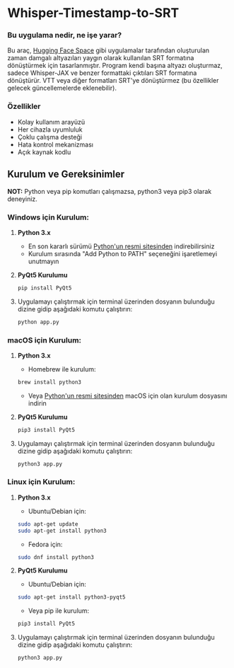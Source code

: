 # Whisper-Timestamp-to-SRT

### Bu uygulama nedir, ne işe yarar?
Bu araç, [Hugging Face Space](https://huggingface.co/spaces/sanchit-gandhi/whisper-jax) gibi uygulamalar tarafından oluşturulan zaman damgalı altyazıları yaygın olarak kullanılan SRT formatına dönüştürmek için tasarlanmıştır. Program kendi başına altyazı oluşturmaz, sadece Whisper-JAX ve benzer formattaki çıktıları SRT formatına dönüştürür. VTT veya diğer formatları SRT'ye dönüştürmez (bu özellikler gelecek güncellemelerde eklenebilir).

### Özellikler
- Kolay kullanım arayüzü
- Her cihazla uyumluluk
- Çoklu çalışma desteği
- Hata kontrol mekanizması
- Açık kaynak kodlu

## Kurulum ve Gereksinimler

**NOT:** Python veya pip komutları çalışmazsa, python3 veya pip3 olarak deneyiniz.

### Windows için Kurulum:
1. **Python 3.x**
   - En son kararlı sürümü [Python'un resmi sitesinden](https://www.python.org/downloads/) indirebilirsiniz
   - Kurulum sırasında "Add Python to PATH" seçeneğini işaretlemeyi unutmayın

2. **PyQt5 Kurulumu**
   ```bash
   pip install PyQt5
   ```

3. Uygulamayı çalıştırmak için terminal üzerinden dosyanın bulunduğu dizine gidip aşağıdaki komutu çalıştırın:
   ```bash
   python app.py
   ```

### macOS için Kurulum:
1. **Python 3.x**
   - Homebrew ile kurulum:
   ```bash
   brew install python3
   ```
   - Veya [Python'un resmi sitesinden](https://www.python.org/downloads/) macOS için olan kurulum dosyasını indirin

2. **PyQt5 Kurulumu**
   ```bash
   pip3 install PyQt5
   ```

3. Uygulamayı çalıştırmak için terminal üzerinden dosyanın bulunduğu dizine gidip aşağıdaki komutu çalıştırın:
   ```bash
   python3 app.py
   ```

### Linux için Kurulum:
1. **Python 3.x**
   - Ubuntu/Debian için:
   ```bash
   sudo apt-get update
   sudo apt-get install python3
   ```
   - Fedora için:
   ```bash
   sudo dnf install python3
    ```

2. **PyQt5 Kurulumu**
   - Ubuntu/Debian için:
   ```bash
   sudo apt-get install python3-pyqt5
   ```
   - Veya pip ile kurulum:
   ```bash
   pip3 install PyQt5
   ```

3. Uygulamayı çalıştırmak için terminal üzerinden dosyanın bulunduğu dizine gidip aşağıdaki komutu çalıştırın:
   ```bash
   python3 app.py
   ```